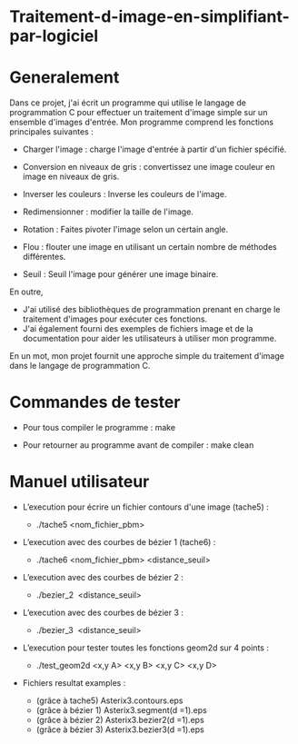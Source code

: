 # Traitement-d-image-en-simplifiant-par-logiciel
#       Generalement
Dans ce projet, j'ai écrit un programme qui utilise le langage de programmation C pour effectuer un traitement d'image simple sur un ensemble d'images d'entrée. 
Mon programme comprend les fonctions principales suivantes :

- Charger l'image : charge l'image d'entrée à partir d'un fichier spécifié.

- Conversion en niveaux de gris : convertissez une image couleur en image en niveaux de gris.

- Inverser les couleurs : Inverse les couleurs de l'image.

- Redimensionner : modifier la taille de l'image.

- Rotation : Faites pivoter l'image selon un certain angle.

- Flou : flouter une image en utilisant un certain nombre de méthodes différentes.

- Seuil : Seuil l'image pour générer une image binaire.

En outre,
- J'ai utilisé des bibliothèques de programmation prenant en charge le traitement d'images pour exécuter ces fonctions. 
- J'ai également fourni des exemples de fichiers image et de la documentation pour aider les utilisateurs à utiliser mon programme. 

En un mot, mon projet fournit une approche simple du traitement d'image dans le langage de programmation C.

#	Commandes de tester

- Pour tous compiler le programme : make

- Pour retourner au programme avant de compiler : make clean

#	Manuel utilisateur 


- L’execution pour écrire un fichier contours d'une image (tache5) : 
     + ./tache5 <nom_fichier_pbm>
     
- L’execution avec des courbes de bézier 1 (tache6) :
     + ./tache6 <nom_fichier_pbm> <distance_seuil>
	     
- L’execution avec des courbes de bézier 2 :
	+ ./bezier_2 <image> <distance_seuil>
	
- L’execution avec des courbes de bézier 3 :
	+ ./bezier_3 <image> <distance_seuil>
	
- L’execution pour tester toutes les fonctions geom2d sur 4 points :
	+ ./test_geom2d <x,y A> <x,y B> <x,y C> <x,y D>


- Fichiers resultat examples :
 	+ (grâce à tache5)	 Asterix3.contours.eps 			
 	+ (grâce à bézier 1)	 Asterix3.segment(d =1).eps	
 	+ (grâce à bézier 2)	 Asterix3.bezier2(d =1).eps	
 	+ (grâce à bézier 3)	 Asterix3.bezier3(d =1).eps	

